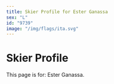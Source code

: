 ```yaml
---
title: Skier Profile for Ester Ganassa
sex: "L"
id: "9739"
image: "/img/flags/ita.svg" 
---
```


# Skier Profile

This page is for: Ester Ganassa.
    